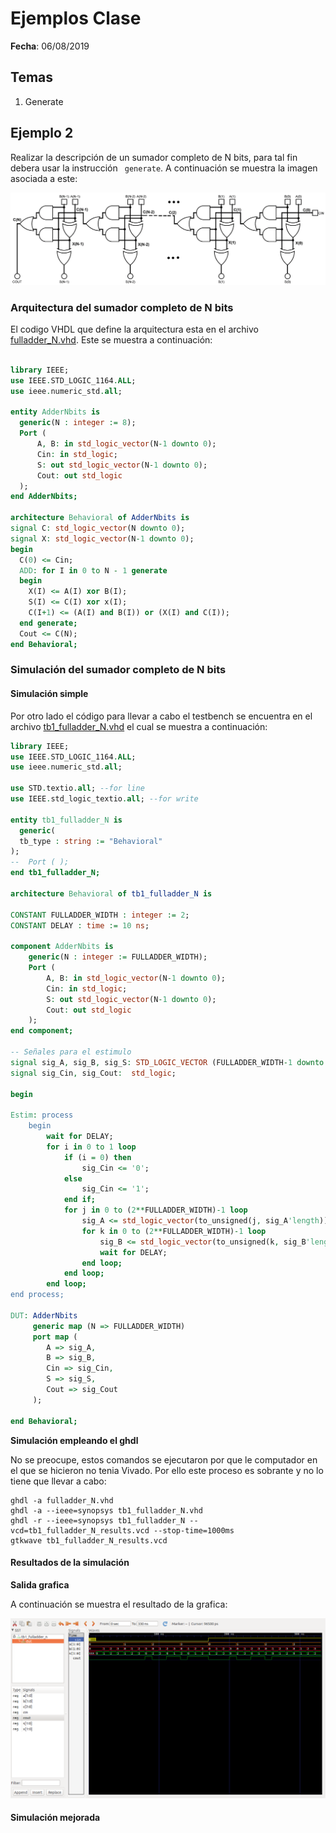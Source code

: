 # Ejemplos Clase #

**Fecha**: 06/08/2019

## Temas ##
1. Generate


## Ejemplo 2 ##

Realizar la descripción de un sumador completo de N bits, para tal fin debera usar la instrucción ``` generate```. A continuación se muestra la imagen asociada a este:

![imagen](fulladder_N.png)

### Arquitectura del sumador completo de N bits ### 

El codigo VHDL que define la arquitectura esta en el archivo [fulladder_N.vhd](fulladder_N.vhd). Este se muestra a continuación:

```VHDL

library IEEE;
use IEEE.STD_LOGIC_1164.ALL;
use ieee.numeric_std.all;

entity AdderNbits is
  generic(N : integer := 8);
  Port ( 
      A, B: in std_logic_vector(N-1 downto 0);
      Cin: in std_logic;
      S: out std_logic_vector(N-1 downto 0);
      Cout: out std_logic
  );
end AdderNbits;

architecture Behavioral of AdderNbits is
signal C: std_logic_vector(N downto 0);
signal X: std_logic_vector(N-1 downto 0);
begin
  C(0) <= Cin;
  ADD: for I in 0 to N - 1 generate
  begin
    X(I) <= A(I) xor B(I);
    S(I) <= C(I) xor x(I);
    C(I+1) <= (A(I) and B(I)) or (X(I) and C(I));
  end generate;
  Cout <= C(N);
end Behavioral;
```

### Simulación del sumador completo de N bits ### 

#### Simulación simple ####

Por otro lado el código para llevar a cabo el testbench se encuentra en el archivo [tb1_fulladder_N.vhd](tb1_fulladder_N.vhd) el cual se muestra a continuación:

```VHDL
library IEEE;
use IEEE.STD_LOGIC_1164.ALL;
use ieee.numeric_std.all;

use STD.textio.all; --for line
use IEEE.std_logic_textio.all; --for write

entity tb1_fulladder_N is
  generic(
  tb_type : string := "Behavioral"
);
--  Port ( );
end tb1_fulladder_N;

architecture Behavioral of tb1_fulladder_N is

CONSTANT FULLADDER_WIDTH : integer := 2;
CONSTANT DELAY : time := 10 ns;

component AdderNbits is
    generic(N : integer := FULLADDER_WIDTH);
    Port ( 
        A, B: in std_logic_vector(N-1 downto 0);
        Cin: in std_logic;
        S: out std_logic_vector(N-1 downto 0);
        Cout: out std_logic
    );
end component;

-- Señales para el estimulo
signal sig_A, sig_B, sig_S: STD_LOGIC_VECTOR (FULLADDER_WIDTH-1 downto 0):=(others=>'0');
signal sig_Cin, sig_Cout:  std_logic;
           
begin

Estim: process
    begin
        wait for DELAY;
        for i in 0 to 1 loop
            if (i = 0) then
                sig_Cin <= '0';
            else
                sig_Cin <= '1';
            end if;
            for j in 0 to (2**FULLADDER_WIDTH)-1 loop
                sig_A <= std_logic_vector(to_unsigned(j, sig_A'length));
                for k in 0 to (2**FULLADDER_WIDTH)-1 loop
                    sig_B <= std_logic_vector(to_unsigned(k, sig_B'length));
                    wait for DELAY;
                end loop;
            end loop;
        end loop;
end process;

DUT: AdderNbits
     generic map (N => FULLADDER_WIDTH)
     port map (
        A => sig_A,
        B => sig_B,
        Cin => sig_Cin,
        S => sig_S,
        Cout => sig_Cout
     );

end Behavioral;
```

**Simulación empleando el ghdl**

No se preocupe, estos comandos se ejecutaron por que le computador en el que se hicieron no tenia Vivado. Por ello este proceso es sobrante y no lo tiene que llevar a cabo:

```
ghdl -a fulladder_N.vhd
ghdl -a --ieee=synopsys tb1_fulladder_N.vhd
ghdl -r --ieee=synopsys tb1_fulladder_N --vcd=tb1_fulladder_N_results.vcd --stop-time=1000ms
gtkwave tb1_fulladder_N_results.vcd 
```

#### Resultados de la simulación ####

**Salida grafica**

A continuación se muestra el resultado de la grafica:

![imagen_tb](full_adder_tb1_results.png)


#### Simulación mejorada ####